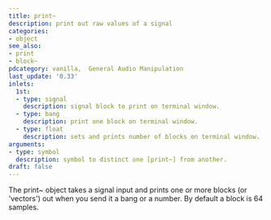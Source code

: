 ```yaml
---
title: print~
description: print out raw values of a signal
categories:
- object
see_also:
- print
- block~
pdcategory: vanilla,  General Audio Manipulation
last_update: '0.33'
inlets:
  1st:
  - type: signal
    description: signal block to print on terminal window.
  - type: bang
    description: print one block on terminal window.
  - type: float
    description: sets and prints number of blocks on terminal window. 
arguments:
- type: symbol
  description: symbol to distinct one [print~] from another.
draft: false
---
```

The print~ object takes a signal input and prints one or more blocks (or 'vectors') out when you send it a bang or a number. By default a block is 64 samples.
